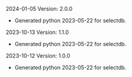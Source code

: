 2024-01-05 Version: 2.0.0
- Generated python 2023-05-22 for selectdb.

2023-10-13 Version: 1.1.0
- Generated python 2023-05-22 for selectdb.

2023-10-12 Version: 1.0.0
- Generated python 2023-05-22 for selectdb.

